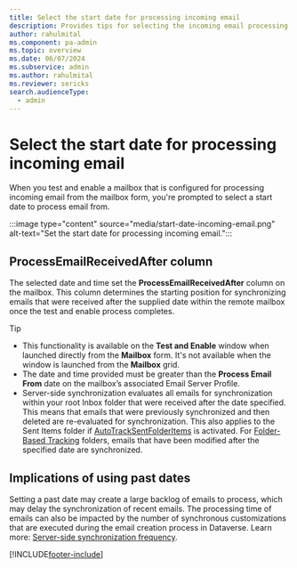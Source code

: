 ```yaml
---
title: Select the start date for processing incoming email
description: Provides tips for selecting the incoming email processing start date.
author: rahulmital
ms.component: pa-admin
ms.topic: overview
ms.date: 06/07/2024
ms.subservice: admin
ms.author: rahulmital 
ms.reviewer: sericks
search.audienceType: 
  - admin
---
```

# Select the start date for processing incoming email

When you test and enable a mailbox that is configured for processing incoming email from the mailbox form, you're prompted to select a start date to process email from.

:::image type="content" source="media/start-date-incoming-email.png" alt-text="Set the start date for processing incoming email.":::

## ProcessEmailReceivedAfter column
The selected date and time set the **ProcessEmailReceivedAfter** column on the mailbox. This column determines the starting position for synchronizing emails that were received after the supplied date within the remote mailbox once the test and enable process completes.

> [!TIP]
> -	This functionality is available on the **Test and Enable** window when launched directly from the **Mailbox** form. It's not available when the window is launched from the **Mailbox** grid.
> -	The date and time provided must be greater than the **Process Email From** date on the mailbox’s associated Email Server Profile.
> -	Server-side synchronization evaluates all emails for synchronization within your root Inbox folder that were received after the date specified. This means that emails that were previously synchronized and then deleted are re-evaluated for synchronization. This also applies to the Sent Items folder if [AutoTrackSentFolderItems](/power-platform/admin/track-sent-folder-items) is activated. For [Folder-Based Tracking](/power-platform/admin/configure-outlook-exchange-folder-level-tracking) folders, emails that have been modified after the specified date are synchronized.

## Implications of using past dates
Setting a past date may create a large backlog of emails to process, which may delay the synchronization of recent emails. The processing time of emails can also be impacted by the number of synchronous customizations that are executed during the email creation process in Dataverse. Learn more: [Server-side synchronization frequency](server-side-synchronization.md#server-side-synchronization-frequency).

[!INCLUDE[footer-include](../includes/footer-banner.md)]
